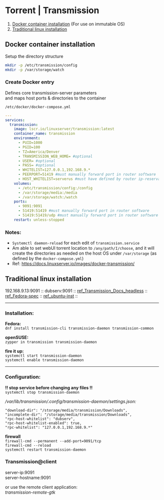 # Torrent | Transmission
1. [Docker container installation](#docker-container-installation) (For use on immutable OS)
2. [Traditional linux installation](#traditional-linux-installation)

## Docker container installation

Setup the directory structure
```sh
mkdir -p /etc/transmission/config
mkdir -p /var/storage/watch
```

### Create Docker entry  
Defines core transmission-server parameters  
and maps host ports & directories to the container  

`/etc/docker/docker-compose.yml`  

```yaml
---
services:
  transmission:
    image: lscr.io/linuxserver/transmission:latest
    container_name: transmission
    environment:
      - PUID=1000
      - PGID=100
      - TZ=America/Denver
      - TRANSMISSION_WEB_HOME= #optional
      - USER= #optional
      - PASS= #optional
      - WHITELIST=127.0.0.1,192.168.9.*
      - PEERPORT=51419 #must manually forward port in router software
      - HOST_WHITELIST=serverus #must have defined by router ip-reservation
    volumes:
      - /etc/transmission/config:/config
      - /var/storage/media:/media
      - /var/storage/watch:/watch
    ports:
      - 9091:9091
      - 51419:51419 #must manually forward port in router software
      - 51419:51419/udp #must manually forward port in router software
    restart: unless-stopped

```

### Notes:  
- `Systemctl daemon-reload` for each edit of `transmission.service`
- Am able to set webUI torrent location to `/any/path/I/choose`, and it will create the directories as needed on the host OS under `/var/storage` (as defined by the `docker-compose.yml`)
- Ref: https://docs.linuxserver.io/images/docker-transmission/

## Traditional linux installation
192.168.9.13:9091 :: dubserv:9091 :: [ref_Transmission_Docs_headless](https://github.com/transmission/transmission/blob/main/docs/Headless-Usage.md) :: [ref_Fedora-spec](https://ask.fedoraproject.org/en/question/67980/how-do-i-use-transmission-from-server-21/) :: [ref_ubuntu-inst](https://help.ubuntu.com/community/TransmissionHowTo) ::  

-------------

### Installation:
**Fedora:**  
`dnf install transmission-cli transmission-daemon transmission-common`  

**openSUSE:**  
`zypper in transmission transmission-daemon`  

**fire it up:**  
`systemctl start transmission-daemon`  
`systemctl enable transmission-daemon`  

-------------

### Configuration:
**!! stop service before changing any files !!**  
`systemctl stop transmission-daemon`  

_/var/lib/transmission/.config/transmission-daemon/settings.json:_  
```
"download-dir": "/storage/media/transmission/Downloads",
"incomplete-dir": "/storage/media/transmission/Downloads",
"rpc-host-whitelist": "dubserv",
"rpc-host-whitelist-enabled": true,
"rpc-whitelist": "127.0.0.1,192.168.9.*"
```
**firewall**  
`firewall-cmd --permanent --add-port=9091/tcp`  
`firewall-cmd --reload`  
`systemctl restart transmission-daemon`  

### Transmission@client  
server-ip:9091  
server-hostname:9091  

or use the remote client application:  
_transmission-remote-gtk_  
